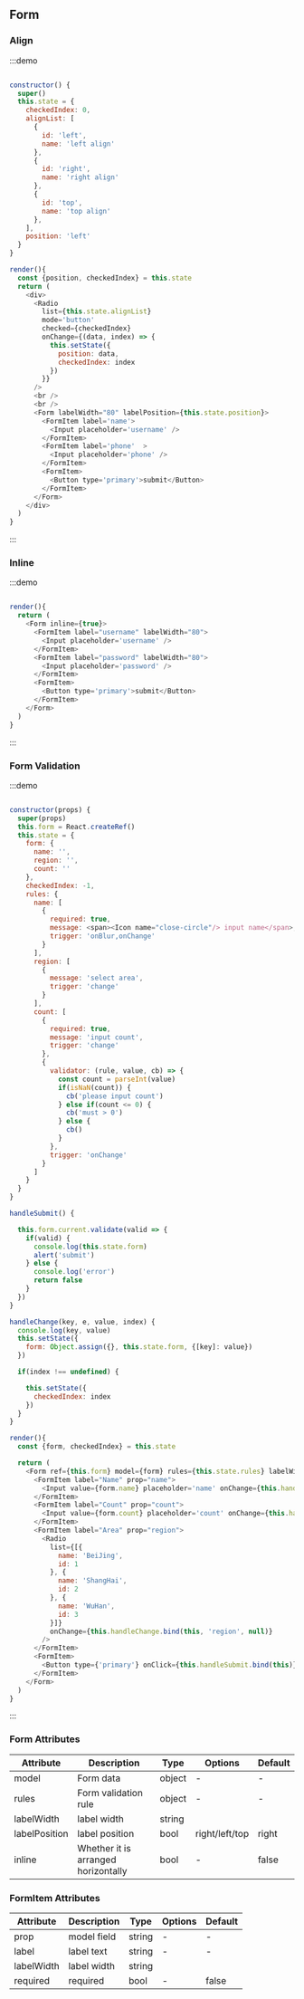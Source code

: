 ## Form



### Align

:::demo 



```js

constructor() {
  super()
  this.state = {
    checkedIndex: 0,
    alignList: [
      {
        id: 'left',
        name: 'left align'
      },
      {
        id: 'right',
        name: 'right align'
      },
      {
        id: 'top',
        name: 'top align'
      },
    ],
    position: 'left'
  }
}

render(){
  const {position, checkedIndex} = this.state
  return (
    <div>
      <Radio
        list={this.state.alignList}
        mode='button'
        checked={checkedIndex}
        onChange={(data, index) => {
          this.setState({
            position: data,
            checkedIndex: index
          })
        }}
      />
      <br />
      <br />
      <Form labelWidth="80" labelPosition={this.state.position}>
        <FormItem label='name'>
          <Input placeholder='username' />
        </FormItem>
        <FormItem label='phone'  >
          <Input placeholder='phone' />
        </FormItem>
        <FormItem>
          <Button type='primary'>submit</Button>
        </FormItem>
      </Form>
    </div>
  )
}
```
:::

### Inline

:::demo 



```js

render(){
  return (
    <Form inline={true}>
      <FormItem label="username" labelWidth="80">
        <Input placeholder='username' />
      </FormItem>
      <FormItem label="password" labelWidth="80">
        <Input placeholder='password' />
      </FormItem>
      <FormItem>
        <Button type='primary'>submit</Button>
      </FormItem>
    </Form>
  )
}
```
:::

### Form Validation

:::demo 



```js

constructor(props) {
  super(props)
  this.form = React.createRef()
  this.state = {
    form: {
      name: '',
      region: '',
      count: ''
    },
    checkedIndex: -1,
    rules: {
      name: [
        {
          required: true,
          message: <span><Icon name="close-circle"/> input name</span>,
          trigger: 'onBlur,onChange'
        }
      ],
      region: [
        {
          message: 'select area',
          trigger: 'change'
        }
      ],
      count: [
        {
          required: true,
          message: 'input count',
          trigger: 'change'
        },
        {
          validator: (rule, value, cb) => {
            const count = parseInt(value)
            if(isNaN(count)) {
              cb('please input count')
            } else if(count <= 0) {
              cb('must > 0')
            } else {
              cb()
            }
          },
          trigger: 'onChange'
        }
      ]
    }
  }
}

handleSubmit() {

  this.form.current.validate(valid => {
    if(valid) {
      console.log(this.state.form)
      alert('submit')
    } else {
      console.log('error')
      return false
    }
  })
}

handleChange(key, e, value, index) {
  console.log(key, value)
  this.setState({
    form: Object.assign({}, this.state.form, {[key]: value})
  })

  if(index !== undefined) {

    this.setState({
      checkedIndex: index
    })
  }
}

render(){
  const {form, checkedIndex} = this.state

  return (
    <Form ref={this.form} model={form} rules={this.state.rules} labelWidth="80">
      <FormItem label="Name" prop="name">
        <Input value={form.name} placeholder='name' onChange={this.handleChange.bind(this, 'name')}/>
      </FormItem>
      <FormItem label="Count" prop="count">
        <Input value={form.count} placeholder='count' onChange={this.handleChange.bind(this, 'count')}/>
      </FormItem>
      <FormItem label="Area" prop="region">
        <Radio
          list={[{
            name: 'BeiJing',
            id: 1
          }, {
            name: 'ShangHai',
            id: 2
          }, {
            name: 'WuHan',
            id: 3
          }]}
          onChange={this.handleChange.bind(this, 'region', null)}
        />
      </FormItem>
      <FormItem>
        <Button type={'primary'} onClick={this.handleSubmit.bind(this)}>Submit</Button>
      </FormItem>
    </Form>
  )
}
```
:::


### Form Attributes

| Attribute | Description | Type | Options | Default  |
| --- | ---  | --- | ---- | ---   |
| model | Form data | object  | - | - |
| rules | Form validation rule | object  | - | - |
| labelWidth | label width | string  | |
| labelPosition | label position | bool |right/left/top|right|
| inline | Whether it is arranged horizontally | bool | - | false|


### FormItem Attributes

| Attribute | Description | Type | Options | Default  |
| --- | ---  | --- | ---- | ---   |
| prop | model field  | string  | - | - |
| label | label text | string  | - | - |
| labelWidth | label width | string  | |
| required | required | bool  | - | false |


